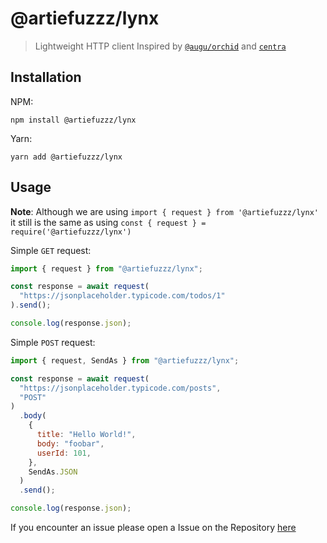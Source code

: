 # @artiefuzzz/lynx

> Lightweight HTTP client
> Inspired by [`@augu/orchid`](https://npmjs.com/@augu/orchid) and [`centra`](https://npmjs.com/centra)

## Installation

NPM:

```
npm install @artiefuzzz/lynx
```

Yarn:

```
yarn add @artiefuzzz/lynx
```

## Usage

**Note**: Although we are using `import { request } from '@artiefuzzz/lynx'` it still is the same as using `const { request } = require('@artiefuzzz/lynx')`

Simple `GET` request:

```js
import { request } from "@artiefuzzz/lynx";

const response = await request(
  "https://jsonplaceholder.typicode.com/todos/1"
).send();

console.log(response.json);
```

Simple `POST` request:

```js
import { request, SendAs } from "@artiefuzzz/lynx";

const response = await request(
  "https://jsonplaceholder.typicode.com/posts",
  "POST"
)
  .body(
    {
      title: "Hello World!",
      body: "foobar",
      userId: 101,
    },
    SendAs.JSON
  )
  .send();

console.log(response.json);
```

If you encounter an issue please open a Issue on the Repository [here](https://github.com/ArtieFuzzz/lynx/issues/new/choose)
